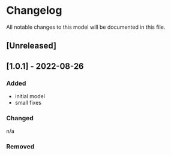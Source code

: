 # Changelog
All notable changes to this model will be documented in this file.

## [Unreleased]

## [1.0.1] - 2022-08-26
### Added
- initial model
- small fixes 

### Changed
n/a

### Removed

